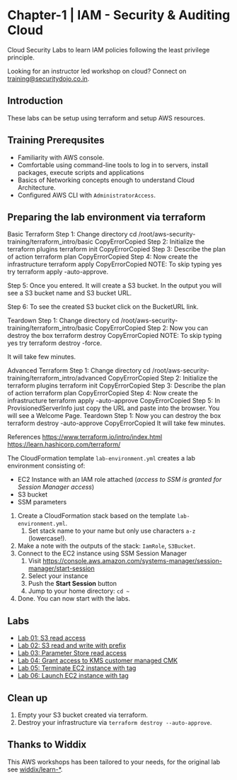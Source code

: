 # Chapter-1 | IAM - Security & Auditing Cloud 

Cloud Security Labs to learn IAM policies following the least privilege principle. 

Looking for an instructor led workshop on cloud? Connect on [training@securitydojo.co.in](mailto:training@securitydojo.co.in).

## Introduction

These labs can be setup using terraform and setup AWS resources.

## Training Prerequsites 

* Familiarity with AWS console.
* Comfortable using command-line tools to log in to servers, install packages, execute scripts and applications
* Basics of Networking concepts enough to understand Cloud Architecture.
* Configured AWS CLI with ```AdministratorAccess```.

## Preparing the lab environment via terraform 


Basic Terraform
Step 1: Change directory
cd /root/aws-security-training/terraform_intro/basic
CopyErrorCopied
Step 2: Initialize the terraform plugins
terraform init
CopyErrorCopied
Step 3: Describe the plan of action
terraform plan
CopyErrorCopied
Step 4: Now create the infrastructure
terraform apply
CopyErrorCopied
NOTE: To skip typing yes try terraform apply -auto-approve.

Step 5: Once you entered. It will create a S3 bucket. In the output you will see a S3 bucket name and S3 bucket URL.

Step 6: To see the created S3 bucket click on the BucketURL link.

Teardown
Step 1: Change directory
cd /root/aws-security-training/terraform_intro/basic
CopyErrorCopied
Step 2: Now you can destroy the box
terraform destroy
CopyErrorCopied
NOTE: To skip typing yes try terraform destroy -force.

It will take few minutes.

Advanced Terraform
Step 1: Change directory
cd /root/aws-security-training/terraform_intro/advanced
CopyErrorCopied
Step 2: Initialize the terraform plugins
terraform init
CopyErrorCopied
Step 3: Describe the plan of action
terraform plan
CopyErrorCopied
Step 4: Now create the infrastructure
terraform apply -auto-approve
CopyErrorCopied
Step 5: In ProvisionedServerInfo just copy the URL and paste into the browser. You will see a Welcome Page.
Teardown
Step 1: Now you can destroy the box
terraform destroy -auto-approve
CopyErrorCopied
It will take few minutes.

References
https://www.terraform.io/intro/index.html
https://learn.hashicorp.com/terraform/


The CloudFormation template `lab-environment.yml` creates a lab environment consisting of:

* EC2 Instance with an IAM role attached (*access to SSM is granted for Session Manager access*)
* S3 bucket
* SSM parameters

1. Create a CloudFormation stack based on the template `lab-environment.yml`.
    1. Set stack name to your name but only use characters `a-z` (lowercase!).
1. Make a note with the outputs of the stack: `IamRole`, `S3Bucket`.
1. Connect to the EC2 instance using SSM Session Manager
    1. Visit https://console.aws.amazon.com/systems-manager/session-manager/start-session
    1. Select your instance
    1. Push the **Start Session** button
    1. Jump to your home directory: `cd ~`
1. Done. You can now start with the labs.

## Labs

* [Lab 01: S3 read access](https://github.com/justmorpheus/ch1_iam/tree/main/01-s3-read)
* [Lab 02: S3 read and write with prefix](https://github.com/justmorpheus/ch1_iam/tree/main/02-s3-prefix)
* [Lab 03: Parameter Store read access](https://github.com/justmorpheus/ch1_iam/tree/main/03-parameterstore-path)
* [Lab 04: Grant access to KMS customer managed CMK](https://github.com/justmorpheus/ch1_iam/tree/main/04-kms-cmk)
* [Lab 05: Terminate EC2 instance with tag](https://github.com/justmorpheus/ch1_iam/tree/main/05-ec2-terminate-tag)
* [Lab 06: Launch EC2 instance with tag](https://github.com/justmorpheus/ch1_iam/tree/main/06-ec2-launch-tag)

## Clean up

1. Empty your S3 bucket created via terraform.
1. Destroy your infrastructure via `terraform destroy --auto-approve`.

## Thanks to Widdix

This AWS workshops has been tailored to your needs, for the original lab see [widdix/learn-*](https://github.com/widdix?q=learn-).
